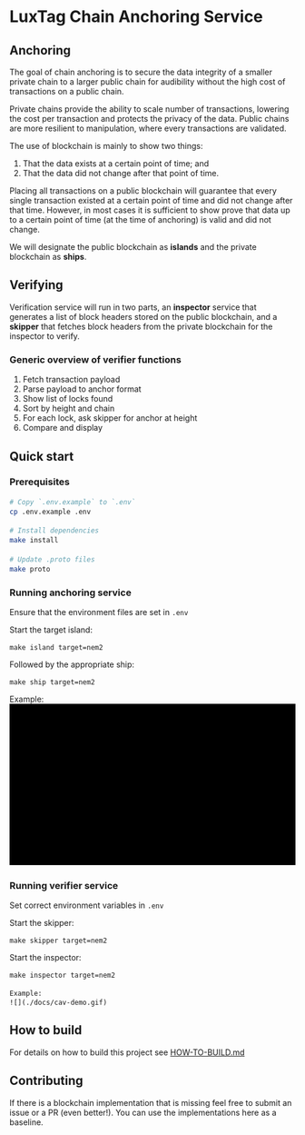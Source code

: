 # LuxTag Chain Anchoring Service

## Anchoring

The goal of chain anchoring is to secure the data integrity of a smaller private chain to a larger public chain for audibility without the high cost of transactions on a public chain.

Private chains provide the ability to scale number of transactions, lowering the cost per transaction and protects the privacy of the data. Public chains are more resilient to manipulation, where every transactions are validated.

The use of blockchain is mainly to show two things:

  1. That the data exists at a certain point of time; and
  2. That the data did not change after that point of time.

Placing all transactions on a public blockchain will guarantee that every single transaction existed at a certain point of time and did not change after that time. However, in most cases it is sufficient to show prove that data up to a certain point of time (at the time of anchoring) is valid and did not change.

We will designate the public blockchain as **islands** and the private blockchain as **ships**.

## Verifying

Verification service will run in two parts, an **inspector** service that generates a list of block headers stored on the public blockchain, and a **skipper** that fetches block headers from the private blockchain for the inspector to verify.

### Generic overview of verifier functions

1. Fetch transaction payload
2. Parse payload to anchor format
3. Show list of locks found
4. Sort by height and chain
5. For each lock, ask skipper for anchor at height
6. Compare and display

## Quick start

### Prerequisites
```sh
# Copy `.env.example` to `.env`
cp .env.example .env

# Install dependencies
make install

# Update .proto files
make proto
```

### Running anchoring service

Ensure that the environment files are set in `.env`

Start the target island:
```
make island target=nem2
```

Followed by the appropriate ship:
```
make ship target=nem2
```

Example:
![](./docs/cas-demo.gif)

### Running verifier service

Set correct environment variables in `.env`

Start the skipper:
```
make skipper target=nem2
```

Start the inspector:
```
make inspector target=nem2

Example:
![](./docs/cav-demo.gif)
```

## How to build

For details on how to build this project see [HOW-TO-BUILD.md](./HOW-TO-BUILD.md)

## Contributing

If there is a blockchain implementation that is missing feel free to submit an issue or a PR (even better!). You can use the implementations here as a baseline.
